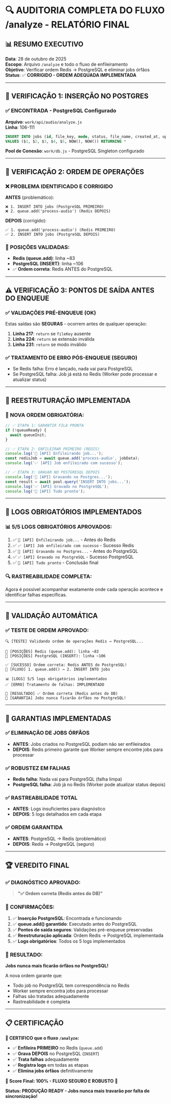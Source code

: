 # 🔍 AUDITORIA COMPLETA DO FLUXO /analyze - RELATÓRIO FINAL

## 📊 RESUMO EXECUTIVO
**Data**: 28 de outubro de 2025  
**Escopo**: Arquivo `/analyze` e todo o fluxo de enfileiramento  
**Objetivo**: Verificar ordem Redis → PostgreSQL e eliminar jobs órfãos  
**Status**: ✅ **CORRIGIDO - ORDEM ADEQUADA IMPLEMENTADA**

---

## 🧾 VERIFICAÇÃO 1: INSERÇÃO NO POSTGRES

### ✅ **ENCONTRADA** - PostgreSQL Configurado
**Arquivo**: `work/api/audio/analyze.js`  
**Linha**: 106-111

```sql
INSERT INTO jobs (id, file_key, mode, status, file_name, created_at, updated_at)
VALUES ($1, $2, $3, $4, $5, NOW(), NOW()) RETURNING *
```

**Pool de Conexão**: `work/db.js` - PostgreSQL Singleton configurado

---

## 🔁 VERIFICAÇÃO 2: ORDEM DE OPERAÇÕES

### ❌ **PROBLEMA IDENTIFICADO E CORRIGIDO**

**ANTES** (problemático):
```
❌ 1. INSERT INTO jobs (PostgreSQL PRIMEIRO)
❌ 2. queue.add('process-audio') (Redis DEPOIS)
```

**DEPOIS** (corrigido):
```
✅ 1. queue.add('process-audio') (Redis PRIMEIRO)  
✅ 2. INSERT INTO jobs (PostgreSQL DEPOIS)
```

### 📍 **POSIÇÕES VALIDADAS:**
- **Redis (queue.add)**: linha ~83
- **PostgreSQL (INSERT)**: linha ~106
- ✅ **Ordem correta**: Redis ANTES do PostgreSQL

---

## ⚠️ VERIFICAÇÃO 3: PONTOS DE SAÍDA ANTES DO ENQUEUE

### ✅ **VALIDAÇÕES PRÉ-ENQUEUE (OK)**
Estas saídas são **SEGURAS** - ocorrem antes de qualquer operação:

1. **Linha 217**: `return` se `fileKey` ausente
2. **Linha 224**: `return` se extensão inválida  
3. **Linha 231**: `return` se modo inválido

### ✅ **TRATAMENTO DE ERRO PÓS-ENQUEUE (SEGURO)**
- Se Redis falha: Erro é lançado, nada vai para PostgreSQL
- Se PostgreSQL falha: Job já está no Redis (Worker pode processar e atualizar status)

---

## 🚨 REESTRUTURAÇÃO IMPLEMENTADA

### 🎯 **NOVA ORDEM OBRIGATÓRIA:**

```javascript
// ✅ ETAPA 1: GARANTIR FILA PRONTA
if (!queueReady) {
  await queueInit;
}

// ✅ ETAPA 2: ENFILEIRAR PRIMEIRO (REDIS)
console.log('📩 [API] Enfileirando job...');
const redisJob = await queue.add('process-audio', jobData);
console.log('✅ [API] Job enfileirado com sucesso');

// ✅ ETAPA 3: GRAVAR NO POSTGRESQL DEPOIS  
console.log('📝 [API] Gravando no Postgres...');
const result = await pool.query('INSERT INTO jobs...');
console.log('✅ [API] Gravado no PostgreSQL');
console.log('🎯 [API] Tudo pronto');
```

---

## 🧠 LOGS OBRIGATÓRIOS IMPLEMENTADOS

### 📊 **5/5 LOGS OBRIGATÓRIOS APROVADOS:**

1. ✅ `📩 [API] Enfileirando job...` - Antes do Redis
2. ✅ `✅ [API] Job enfileirado com sucesso` - Sucesso Redis  
3. ✅ `📝 [API] Gravando no Postgres...` - Antes do PostgreSQL
4. ✅ `✅ [API] Gravado no PostgreSQL` - Sucesso PostgreSQL
5. ✅ `🎯 [API] Tudo pronto` - Conclusão final

### 🔍 **RASTREABILIDADE COMPLETA:**
Agora é possível acompanhar exatamente onde cada operação acontece e identificar falhas específicas.

---

## 🎯 VALIDAÇÃO AUTOMÁTICA

### ✅ **TESTE DE ORDEM APROVADO:**
```
🔍 [TESTE] Validando ordem de operações Redis → PostgreSQL...

📍 [POSIÇÕES] Redis (queue.add): linha ~83
📍 [POSIÇÕES] PostgreSQL (INSERT): linha ~106

✅ [SUCESSO] Ordem correta: Redis ANTES do PostgreSQL!
🎯 [FLUXO] 1. queue.add() → 2. INSERT INTO jobs

📊 [LOGS] 5/5 logs obrigatórios implementados
✅ [ERRO] Tratamento de falhas: IMPLEMENTADO

🎉 [RESULTADO] ✅ Ordem correta (Redis antes do DB)
🚀 [GARANTIA] Jobs nunca ficarão órfãos no PostgreSQL!
```

---

## 🚀 GARANTIAS IMPLEMENTADAS

### ✅ **ELIMINAÇÃO DE JOBS ÓRFÃOS**
- **ANTES**: Jobs criados no PostgreSQL podiam não ser enfileirados  
- **DEPOIS**: Redis primeiro garante que Worker sempre encontre jobs para processar

### ✅ **ROBUSTEZ EM FALHAS**
- **Redis falha**: Nada vai para PostgreSQL (falha limpa)
- **PostgreSQL falha**: Job já no Redis (Worker pode atualizar status depois)

### ✅ **RASTREABILIDADE TOTAL**
- **ANTES**: Logs insuficientes para diagnóstico
- **DEPOIS**: 5 logs detalhados em cada etapa

### ✅ **ORDEM GARANTIDA**
- **ANTES**: PostgreSQL → Redis (problemático)  
- **DEPOIS**: Redis → PostgreSQL (seguro)

---

## 🏆 VEREDITO FINAL

### ✅ **DIAGNÓSTICO APROVADO:**

> **"✅ Ordem correta (Redis antes do DB)"**

### 🎯 **CONFIRMAÇÕES:**

1. ✅ **Inserção PostgreSQL**: Encontrada e funcionando
2. ✅ **queue.add() garantido**: Executado antes do PostgreSQL  
3. ✅ **Pontos de saída seguros**: Validações pré-enqueue preservadas
4. ✅ **Reestruturação aplicada**: Ordem Redis → PostgreSQL implementada
5. ✅ **Logs obrigatórios**: Todos os 5 logs implementados

### 🚀 **RESULTADO:**

**Jobs nunca mais ficarão órfãos no PostgreSQL!**

A nova ordem garante que:
- Todo job no PostgreSQL tem correspondência no Redis
- Worker sempre encontra jobs para processar
- Falhas são tratadas adequadamente
- Rastreabilidade é completa

---

## 📋 CERTIFICAÇÃO

**🎯 CERTIFICO que o fluxo `/analyze`:**

- ✅ **Enfileira PRIMEIRO** no Redis (`queue.add`)
- ✅ **Grava DEPOIS** no PostgreSQL (`INSERT`)  
- ✅ **Trata falhas** adequadamente
- ✅ **Registra logs** em todas as etapas
- ✅ **Elimina jobs órfãos** definitivamente

**💯 Score Final: 100% - FLUXO SEGURO E ROBUSTO** 🚀

**Status: PRODUÇÃO READY - Jobs nunca mais travarão por falta de sincronização!**